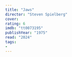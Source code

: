 ```yaml
---
title: "Jaws"
director: "Steven Spielberg"
cover: 
rating: 6
imdb: "tt0073195"
publishYear: "1975"
read: "2024"
tags:
- 
---
```

